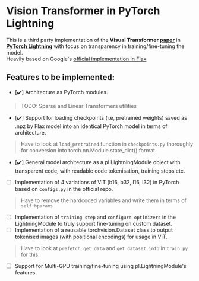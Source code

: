 # Vision Transformer in PyTorch Lightning
This is a third party implementation of the **Visual Transformer [paper](https://arxiv.org/pdf/2010.11929.pdf)** in 
**[PyTorch Lightning](https://www.pytorchlightning.ai)** with focus on transparency in training/fine-tuning the model.  
Heavily based on Google's [official implementation in Flax](https://github.com/google-research/vision_transformer)

## Features to be implemented:
- [:heavy_check_mark:] Architecture as PyTorch modules.
> TODO: Sparse and Linear Transformers utilities
- [:heavy_check_mark:] Support for loading checkpoints (i.e, pretrained weights) saved as .npz by Flax model into an identical PyTorch model in terms of architecture.
> Have to look at `load_pretrained` function in `checkpoints.py` thoroughly for conversion into torch.nn.Module.state_dict() format.
- [:heavy_check_mark:] General model architecture as a pl.LightningModule object with transparent code, with readable code tokenisation, training steps etc.   
- [ ] Implementation of 4 variations of ViT (b16, b32, l16, l32) in PyTorch based on `configs.py` in the official repo.
> Have to remove the hardcoded variables and write them in terms of `self.hparams`
- [ ] Implementation of `training step` and `configure optimizers` in the LightningModule to truly support fine-tuning on custom dataset.
- [ ] Implementation of a reusable torchvision.Dataset class to output tokenised images (with positional encodings) for usage in ViT.
> Have to look at `prefetch`, `get_data` and `get_dataset_info` in `train.py` for this.
- [ ] Support for Multi-GPU training/fine-tuning using pl.LightningModule's features.
